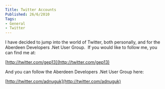 ```yaml
---
Title: Twitter Accounts
Published: 26/6/2010
Tags:
- General
- Twitter
---
```


I have decided to jump into the world of Twitter, both personally, and for the Aberdeen Developers .Net User Group.  If you would like to follow me, you can find me at:

[http://twitter.com/gep13](http://twitter.com/gep13)

And you can follow the Aberdeen Developers .Net User Group here:

[http://twitter.com/adnuguk](http://twitter.com/adnuguk)
